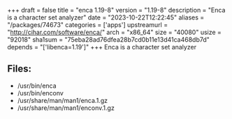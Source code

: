 +++
draft = false
title = "enca 1.19-8"
version = "1.19-8"
description = "Enca is a character set analyzer"
date = "2023-10-22T12:22:45"
aliases = "/packages/74673"
categories = ['apps']
upstreamurl = "http://cihar.com/software/enca/"
arch = "x86_64"
size = "40080"
usize = "92018"
sha1sum = "75eba28ad76dfea28b7cd0b11e13d41ca468db7d"
depends = "['libenca=1.19']"
+++
Enca is a character set analyzer

## Files: 
* /usr/bin/enca
* /usr/bin/enconv
* /usr/share/man/man1/enca.1.gz
* /usr/share/man/man1/enconv.1.gz
